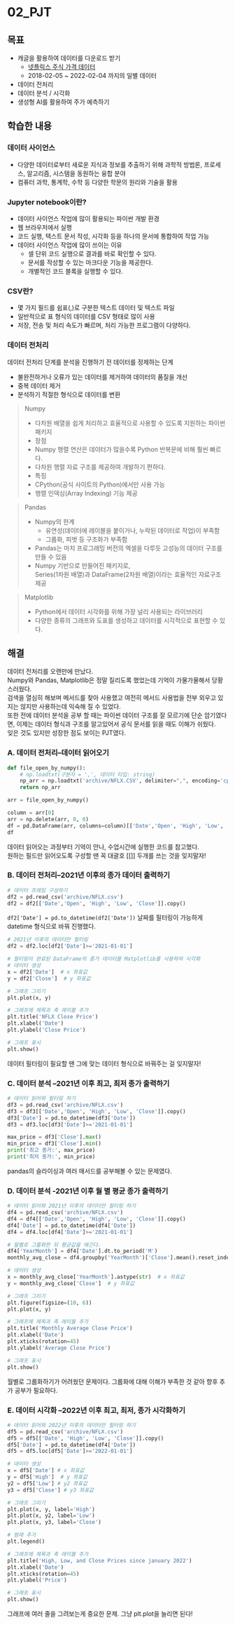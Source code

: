 # 02_PJT

## 목표
- 캐글을 활용하여 데이터를 다운로드 받기
  - [넷플릭스 주식 가격 데이터](https://www.kaggle.com/datasets/jainilcoder/netflix-stock-price-prediction)
  - 2018-02-05 ~ 2022-02-04 까지의 일별 데이터
- 데이터 전처리
- 데이터 분석 / 시각화
- 생성형 AI를 활용하여 주가 예측하기

## 학습한 내용
### 데이터 사이언스
- 다양한 데이터로부터 새로운 지식과 정보를 추출하기 위해 과학적 방법론, 프로세스, 알고리즘, 시스템을 동원하는 융합 분야
- 컴퓨터 과학, 통계학, 수학 등 다양한 학문의 원리와 기술을 활용
### Jupyter notebook이란?
- 데이터 사이언스 작업에 많이 활용되는 파이썬 개발 환경
- 웹 브라우저에서 실행
- 코드 실행, 텍스트 문서 작성, 시각화 등을 하나의 문서에 통합하여 작업 가능
- 데이터 사이언스 작업에 많이 쓰이는 이유
  - 셀 단위 코드 실행으로 결과를 바로 확인할 수 있다.
  - 문서를 작성할 수 있는 마크다운 기능을 제공한다.
  - 개별적인 코드 블록을 실행할 수 있다.
### CSV란?
- 몇 가지 필드를 쉼표(,)로 구분한 텍스트 데이터 및 텍스트 파일
- 일반적으로 표 형식의 데이터를 CSV 형태로 많이 사용
- 저장, 전송 및 처리 속도가 빠르며, 처리 가능한 프로그램이 다양하다.
### 데이터 전처리
데이터 전처리 단계를 분석을 진행하기 전 데이터를 정제하는 단계
- 불완전하거나 오류가 있는 데이터를 제거하여 데이터의 품질을 개선
- 중복 데이터 제거
- 분석하기 적절한 형식으로 데이터를 변환
> Numpy
>- 다차원 배열을 쉽게 처리하고 효율적으로 사용할 수 있도록 지원하는 파이썬 패키지
>- 장점
>  - Numpy 행렬 연산은 데이터가 많을수록 Python 반복문에 비해 훨씬 빠르다.
>  - 다차원 행렬 자료 구조를 제공하여 개발하기 편하다.
>- 특징
>  - CPython(공식 사이트의 Python)에서만 사용 가능
>  - 행렬 인덱싱(Array Indexing) 기능 제공 <br>
 
> Pandas
>- Numpy의 한계
>   - 유연성(데이터에 레이블을 붙이거나, 누락된 데이터로 작업)이 부족함
>   - 그룹화, 피벗 등 구조화가 부족함
>- Pandas는 마치 프로그래밍 버전의 엑셀을 다루듯 고성능의 데이터 구조를 만들 수 있음
>- Numpy 기반으로 만들어진 패키지로, <br>Series(1차원 배열)과 DataFrame(2차원 배열)이라는 효율적인 자료구조 제공

> Matplotlib
>- Python에서 데이터 시각화를 위해 가장 널리 사용되는 라이브러리
>- 다양한 종류의 그래프와 도표를 생성하고 데이터를 시각적으로 표현할 수 있다.

## 해결
데이터 전처리를 오랜만에 만났다. <BR>Numpy와 Pandas, Matplotlib은 정말 질리도록 했었는데 기억이 가물가물해서 당황스러웠다.<BR> 검색을 열심히 해보며 메서드를 찾아 사용했고 여전히 메서드 사용법을 전부 외우고 있지는 않지만 사용하는데 익숙해 질 수 있었다.<br>또한 전에 데이터 분석을 공부 할 때는 파이썬 데이터 구조를 잘 모르기에 단순 암기였다면, 이제는 데이터 형식과 구조를 알고있어서 공식 문서를 읽을 때도 이해가 쉬웠다. <br>잊은 것도 있지만 성장한 점도 보이는 PJT였다.
### A. 데이터 전처리–데이터 읽어오기
```python
def file_open_by_numpy():
    # np.loadtxt(구분자 = ',', 데이터 타입: string)
    np_arr = np.loadtxt('archive/NFLX.CSV', delimiter=",", encoding='cp949', dtype=str)
    return np_arr

arr = file_open_by_numpy()

column = arr[0]
arr = np.delete(arr, 0, 0)
df = pd.DataFrame(arr, columns=column)[['Date','Open', 'High', 'Low', 'Close']]
df
```
데이터 읽어오는 과정부터 기억이 안나, 수업시간에 실행한 코드를 참고했다. <BR>원하는 필드만 읽어오도록 구성할 땐 꼭 대괄호 [[]] 두개를 쓰는 것을 잊지말자!
### B. 데이터 전처리–2021년 이후의 종가 데이터 출력하기
```python
# 데이터 프레임 구성하기
df2 = pd.read_csv('archive/NFLX.csv')
df2 = df2[['Date','Open', 'High', 'Low', 'Close']].copy()
```
`df2['Date'] = pd.to_datetime(df2['Date'])` 날짜를 필터링이 가능하게 datetime 형식으로 바꿔 진행했다. <br>
```python
# 2021년 이후의 데이터만 필터링
df2 = df2.loc[df2['Date']>='2021-01-01']

# 필터링이 완료된 DataFrame의 종가 데이터를 Matplotlib를 사용하여 시각화
# 데이터 생성
x = df2['Date']  # x 좌표값
y = df2['Close']  # y 좌표값

# 그래프 그리기
plt.plot(x, y)

# 그래프에 제목과 축 레이블 추가
plt.title('NFLX Close Price')
plt.xlabel('Date')
plt.ylabel('Close Price')

# 그래프 표시
plt.show()
```
데이터 필터링이 필요할 땐 그에 맞는 데이터 형식으로 바꿔주는 걸 잊지말자!
###  C. 데이터 분석 –2021년 이후 최고, 최저 종가 출력하기
```python
# 데이터 읽어와 필터링 하기
df3 = pd.read_csv('archive/NFLX.csv')
df3 = df3[['Date','Open', 'High', 'Low', 'Close']].copy()
df3['Date'] = pd.to_datetime(df3['Date'])
df3 = df3.loc[df3['Date']>='2021-01-01']

max_price = df3['Close'].max()
min_price = df3['Close'].min()
print('최고 종가:', max_price)
print('최저 종가:', min_price)
```
pandas의 슬라이싱과 여러 매서드를 공부해볼 수 있는 문제였다.

### D. 데이터 분석 -2021년 이후 월 별 평균 종가 출력하기
```python
# 데이터 읽어와 2021년 이후의 데이터만 필터링 하기
df4 = pd.read_csv('archive/NFLX.csv')
df4 = df4[['Date','Open', 'High', 'Low', 'Close']].copy()
df4['Date'] = pd.to_datetime(df4['Date'])
df4 = df4.loc[df4['Date']>='2021-01-01']

# 월별로 그룹화한 뒤 평균값을 매긴다.
df4['YearMonth'] = df4['Date'].dt.to_period('M')
monthly_avg_close = df4.groupby('YearMonth')['Close'].mean().reset_index()

# 데이터 생성
x = monthly_avg_close['YearMonth'].astype(str)  # x 좌표값
y = monthly_avg_close['Close']  # y 좌표값

# 그래프 그리기
plt.figure(figsize=(10, 6))
plt.plot(x, y)

# 그래프에 제목과 축 레이블 추가
plt.title('Monthly Average Close Price')
plt.xlabel('Date')
plt.xticks(rotation=45)
plt.ylabel('Average Close Price')

# 그래프 표시
plt.show()
```
월별로 그룹화하기가 어려웠던 문제이다. 그룹화에 대해 이해가 부족한 것 같아 향후 추가 공부가 필요하다.

### E. 데이터 시각화 –2022년 이후 최고, 최저, 종가 시각화하기
```python
# 데이터 읽어와 2022년 이후의 데이터만 필터링 하기
df5 = pd.read_csv('archive/NFLX.csv')
df5 = df5[['Date', 'High', 'Low', 'Close']].copy()
df5['Date'] = pd.to_datetime(df4['Date'])
df5 = df5.loc[df5['Date']>='2022-01-01']

# 데이터 생성
x = df5['Date'] # x 좌표값
y = df5['High']  # y 좌표값
y2 = df5['Low'] # y2 좌표값
y3 = df5['Close'] # y3 좌표값

# 그래프 그리기
plt.plot(x, y, label='High')
plt.plot(x, y2, label='Low')
plt.plot(x, y3, label='Close')

# 범례 추가
plt.legend()

# 그래프에 제목과 축 레이블 추가
plt.title('High, Low, and Close Prices since january 2022')
plt.xlabel('Date')
plt.xticks(rotation=45)
plt.ylabel('Price')

# 그래프 표시
plt.show()
```
그래프에 여러 줄을 그려보는게 중요한 문제. 그냥 plt.plot을 늘리면 된다!
